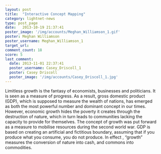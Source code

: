 ```yaml
---
layout: post
title:  "Interactive Concept Mapping"
category: lightnet-news
type: post_page
date:   2013-10-19 21:37:41
poster_image: '/img/accounts/Meghan_Williamson_1.gif'
poster: Meghan Williamson 
poster_username: Meghan_Williamson_1
target_url: 
comment_count: 18
score: 5
last_comment:
  date: 2013-11-01 22:37:41
  poster_username: Casey_Driscoll_1
  poster: Casey Driscoll
  poster_image: '/img/accounts/Casey_Driscoll_1.jpg'
---
```


Limitless growth is the fantasy of economists, businesses and politicians. It is seen as a measure of progress. As a result, gross domestic product (GDP), which is supposed to measure the wealth of nations, has emerged as both the most powerful number and dominant concept in our times. However, economic growth hides the poverty it creates through the destruction of nature, which in turn leads to communities lacking the capacity to provide for themselves. The concept of growth was put forward as a measure to mobilise resources during the second world war. GDP is based on creating an artificial and fictitious boundary, assuming that if you produce what you consume, you do not produce. In effect , “growth” measures the conversion of nature into cash, and commons into commodities.
